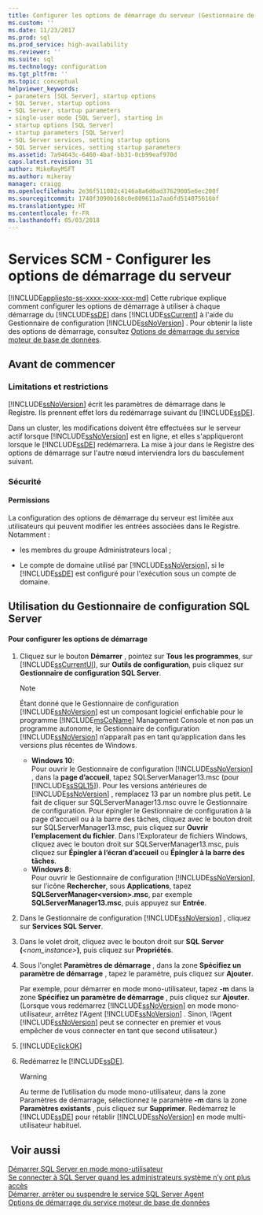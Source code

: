 ```yaml
---
title: Configurer les options de démarrage du serveur (Gestionnaire de configuration SQL Server) | Microsoft Docs
ms.custom: ''
ms.date: 11/23/2017
ms.prod: sql
ms.prod_service: high-availability
ms.reviewer: ''
ms.suite: sql
ms.technology: configuration
ms.tgt_pltfrm: ''
ms.topic: conceptual
helpviewer_keywords:
- parameters [SQL Server], startup options
- SQL Server, startup options
- SQL Server, startup parameters
- single-user mode [SQL Server], starting in
- startup options [SQL Server]
- startup parameters [SQL Server]
- SQL Server services, setting startup options
- SQL Server services, setting startup parameters
ms.assetid: 7a94643c-6460-4baf-bb31-0cb99eaf970d
caps.latest.revision: 31
author: MikeRayMSFT
ms.author: mikeray
manager: craigg
ms.openlocfilehash: 2e36f511082c4146a8a6d0ad37629005e6ec200f
ms.sourcegitcommit: 1740f3090b168c0e809611a7aa6fd514075616bf
ms.translationtype: HT
ms.contentlocale: fr-FR
ms.lasthandoff: 05/03/2018
---
```

# <a name="scm-services---configure-server-startup-options"></a>Services SCM - Configurer les options de démarrage du serveur
[!INCLUDE[appliesto-ss-xxxx-xxxx-xxx-md](../../includes/appliesto-ss-xxxx-xxxx-xxx-md.md)]
  Cette rubrique explique comment configurer les options de démarrage à utiliser à chaque démarrage du [!INCLUDE[ssDE](../../includes/ssde-md.md)] dans [!INCLUDE[ssCurrent](../../includes/sscurrent-md.md)] à l'aide du Gestionnaire de configuration [!INCLUDE[ssNoVersion](../../includes/ssnoversion-md.md)] . Pour obtenir la liste des options de démarrage, consultez [Options de démarrage du service moteur de base de données](../../database-engine/configure-windows/database-engine-service-startup-options.md).  
  
##  <a name="BeforeYouBegin"></a> Avant de commencer  
  
### <a name="limitations-and-restrictions"></a>Limitations et restrictions  
 [!INCLUDE[ssNoVersion](../../includes/ssnoversion-md.md)] écrit les paramètres de démarrage dans le Registre. Ils prennent effet lors du redémarrage suivant du [!INCLUDE[ssDE](../../includes/ssde-md.md)].  
  
 Dans un cluster, les modifications doivent être effectuées sur le serveur actif lorsque [!INCLUDE[ssNoVersion](../../includes/ssnoversion-md.md)] est en ligne, et elles s'appliqueront lorsque le [!INCLUDE[ssDE](../../includes/ssde-md.md)] redémarrera. La mise à jour dans le Registre des options de démarrage sur l'autre nœud interviendra lors du basculement suivant.  
  
###  <a name="Security"></a> Sécurité  
  
####  <a name="Permissions"></a> Permissions  
 La configuration des options de démarrage du serveur est limitée aux utilisateurs qui peuvent modifier les entrées associées dans le Registre. Notamment :  
  
-   les membres du groupe Administrateurs local ;  
  
-   Le compte de domaine utilisé par [!INCLUDE[ssNoVersion](../../includes/ssnoversion-md.md)], si le [!INCLUDE[ssDE](../../includes/ssde-md.md)] est configuré pour l'exécution sous un compte de domaine.  
  
##  <a name="SSMSProcedure"></a> Utilisation du Gestionnaire de configuration SQL Server  
  
#### <a name="to-configure-startup-options"></a>Pour configurer les options de démarrage  
  
1.  Cliquez sur le bouton **Démarrer** , pointez sur **Tous les programmes**, sur [!INCLUDE[ssCurrentUI](../../includes/sscurrentui-md.md)], sur **Outils de configuration**, puis cliquez sur **Gestionnaire de configuration SQL Server**.  
  
    > [!NOTE]  
    >  Étant donné que le Gestionnaire de configuration [!INCLUDE[ssNoVersion](../../includes/ssnoversion-md.md)] est un composant logiciel enfichable pour le programme [!INCLUDE[msCoName](../../includes/msconame-md.md)] Management Console et non pas un programme autonome, le Gestionnaire de configuration [!INCLUDE[ssNoVersion](../../includes/ssnoversion-md.md)] n’apparaît pas en tant qu’application dans les versions plus récentes de Windows.  
    >   
    >  -   **Windows 10**:  
    >          Pour ouvrir le Gestionnaire de configuration [!INCLUDE[ssNoVersion](../../includes/ssnoversion-md.md)] , dans la **page d’accueil**, tapez SQLServerManager13.msc (pour [!INCLUDE[ssSQL15](../../includes/sssql15-md.md)]). Pour les versions antérieures de [!INCLUDE[ssNoVersion](../../includes/ssnoversion-md.md)] , remplacez 13 par un nombre plus petit. Le fait de cliquer sur SQLServerManager13.msc ouvre le Gestionnaire de configuration. Pour épingler le Gestionnaire de configuration à la page d’accueil ou à la barre des tâches, cliquez avec le bouton droit sur SQLServerManager13.msc, puis cliquez sur **Ouvrir l’emplacement du fichier**. Dans l’Explorateur de fichiers Windows, cliquez avec le bouton droit sur SQLServerManager13.msc, puis cliquez sur **Épingler à l’écran d’accueil** ou **Épingler à la barre des tâches**.  
    >  -   **Windows 8**:  
    >          Pour ouvrir le Gestionnaire de configuration [!INCLUDE[ssNoVersion](../../includes/ssnoversion-md.md)], sur l’icône **Rechercher**, sous **Applications**, tapez **SQLServerManager\<version>.msc**, par exemple **SQLServerManager13.msc**, puis appuyez sur **Entrée**.  
  
2.  Dans le Gestionnaire de configuration [!INCLUDE[ssNoVersion](../../includes/ssnoversion-md.md)] , cliquez sur **Services SQL Server**.  
  
3.  Dans le volet droit, cliquez avec le bouton droit sur **SQL Server (***<nom_instance>***)**, puis cliquez sur **Propriétés**.  
  
4.  Sous l'onglet **Paramètres de démarrage** , dans la zone **Spécifiez un paramètre de démarrage** , tapez le paramètre, puis cliquez sur **Ajouter**.  
  
     Par exemple, pour démarrer en mode mono-utilisateur, tapez **-m** dans la zone **Spécifiez un paramètre de démarrage** , puis cliquez sur **Ajouter**. (Lorsque vous redémarrez [!INCLUDE[ssNoVersion](../../includes/ssnoversion-md.md)] en mode mono-utilisateur, arrêtez l'Agent [!INCLUDE[ssNoVersion](../../includes/ssnoversion-md.md)] . Sinon, l’Agent [!INCLUDE[ssNoVersion](../../includes/ssnoversion-md.md)] peut se connecter en premier et vous empêcher de vous connecter en tant que second utilisateur.)  
  
5.  [!INCLUDE[clickOK](../../includes/clickok-md.md)]  
  
6.  Redémarrez le [!INCLUDE[ssDE](../../includes/ssde-md.md)].  
  
    > [!WARNING]  
    >  Au terme de l’utilisation du mode mono-utilisateur, dans la zone Paramètres de démarrage, sélectionnez le paramètre **-m** dans la zone **Paramètres existants** , puis cliquez sur **Supprimer**. Redémarrez le [!INCLUDE[ssDE](../../includes/ssde-md.md)] pour rétablir [!INCLUDE[ssNoVersion](../../includes/ssnoversion-md.md)] en mode multi-utilisateur habituel.  
  
## <a name="see-also"></a> Voir aussi  
 [Démarrer SQL Server en mode mono-utilisateur](../../database-engine/configure-windows/start-sql-server-in-single-user-mode.md)   
 [Se connecter à SQL Server quand les administrateurs système n’y ont plus accès](../../database-engine/configure-windows/connect-to-sql-server-when-system-administrators-are-locked-out.md)   
 [Démarrer, arrêter ou suspendre le service SQL Server Agent](../../ssms/agent/start-stop-or-pause-the-sql-server-agent-service.md)  
 [Options de démarrage du service moteur de base de données](../../database-engine/configure-windows/database-engine-service-startup-options.md) 
  
